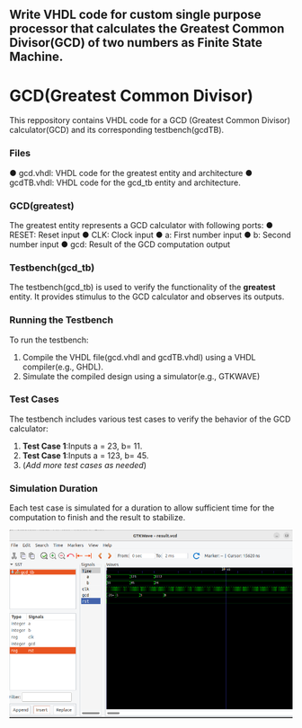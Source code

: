 ## Write VHDL code for custom single purpose processor that calculates the Greatest Common Divisor(GCD) of two numbers as Finite State Machine.

# **GCD(Greatest Common Divisor)**
This reppository contains VHDL code for a GCD (Greatest Common Divisor) calculator(GCD) and its corresponding testbench(gcdTB).

### Files
 &#9679; gcd.vhdl: VHDL code for the greatest entity and architecture
 &#9679; gcdTB.vhdl: VHDL code for the gcd_tb entity and architecture.

### GCD(greatest)
The greatest entity represents a GCD calculator with following ports: 
 &#9679; RESET: Reset input
 &#9679; CLK: Clock input
 &#9679; a: First number input
 &#9679; b: Second number input
 &#9679; gcd: Result of the GCD computation output

### Testbench(gcd_tb)
The testbench(gcd_tb) is used to verify the functionality of the **greatest** entity. It provides stimulus to the GCD calculator and observes its outputs.

### Running the Testbench
To run the testbench: 

 1. Compile the VHDL file(gcd.vhdl and gcdTB.vhdl) using a VHDL compiler(e.g., GHDL).
 2. Simulate the compiled design using a simulator(e.g., GTKWAVE)

### Test Cases
The testbench includes various test cases to verify the behavior of the GCD calculator: 
 1. **Test Case 1**:Inputs a = 23, b= 11.
 1. **Test Case 1**:Inputs a = 123, b= 45.
 3. (*Add more test cases as needed*)

### Simulation Duration
 Each test case is simulated for a duration to allow  sufficient time for the computation to finish and the result to stabilize.

 ![Simulation of GCD](/GCD%20(Greatest%20Cimmon%20Divisor)/Image_gcd.png)



